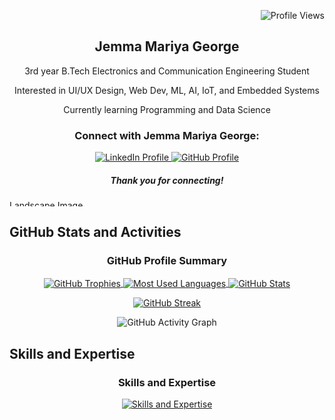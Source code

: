 <p align="right">
  <img src="https://komarev.com/ghpvc/?username=jemma-mg&label=Profile%20views&color=0e75b6&style=flat" alt="Profile Views">
</p>

<p align="center">
  <h2 align="center">Jemma Mariya George</h2>
  <p align="center">3rd year B.Tech Electronics and Communication Engineering Student</p>
  <p align="center">Interested in UI/UX Design, Web Dev, ML, AI, IoT, and Embedded Systems</p>
  <p align="center">Currently learning Programming and Data Science</p>
</p>

<p align="center">
  <h3 align="center">Connect with Jemma Mariya George:</h3>
  <div align="center" class="social-icons">
    <a target="_blank" href="https://www.linkedin.com/in/jemma-mariya-george/">
      <img src="https://img.icons8.com/doodle/40/000000/linkedin--v2.png" alt="LinkedIn Profile">
    </a>
    <a target="_blank" href="https://github.com/jemma-mg">
      <img src="https://img.icons8.com/doodle/40/000000/github--v1.png" alt="GitHub Profile">
    </a>
  </div>
  <h5 align="center"><i>Thank you for connecting!</i></h5>
</p>

<p align="left">
  <a href="https://ibb.co/Zg7Y7N2">
    <img height="10" width="1000" src="https://i.ibb.co/R6dBd7j/596357.jpg" alt="Landscape Image">
  </a>
</p>

## GitHub Stats and Activities

<div align="center">
  <h3>GitHub Profile Summary</h3>
  <a href="https://github.com/jemma-mg/github-profile-trophy">
    <img align="center" src="https://github-profile-trophy.vercel.app/?username=jemma-mg&column=5&row=1" alt="GitHub Trophies">
  </a>
  <a href="">
    <img align="center" src="https://github-readme-stats-git-masterrstaa-rickstaa.vercel.app/api/top-langs/?username=jemma-mg&langs_count=8&theme=vue&layout=compact" alt="Most Used Languages">
  </a>
  <a href="">
    <img align="center" src="https://github-readme-stats-sigma-five.vercel.app/api?username=jemma-mg&show_icons=true&include_all_commits=true&count_private=true&theme=algolia&line_height=26" alt="GitHub Stats">
  </a>
  
  [![GitHub Streak](https://streak-stats.demolab.com/?user=jemma-mg)](https://git.io/streak-stats)
  
  ![GitHub Activity Graph](https://github-readme-activity-graph.vercel.app/graph?username=jemma-mg&theme=react&line=30a14e&point=40c463&area_color=216e39&area=true&radius=10)
</div>

## Skills and Expertise

<div align="center">
  <h3>Skills and Expertise</h3>
  <a href="https://skillicons.dev/icons?i=js,html,css,bootstrap,c,py,figma,ai,react,flask,github,git,linkedin">
    <img align="center" src="https://skillicons.dev/icons?i=js,html,css,bootstrap,c,py,figma,ai,react,flask,github,git,linkedin" alt="Skills and Expertise">
  </a>
</div>
